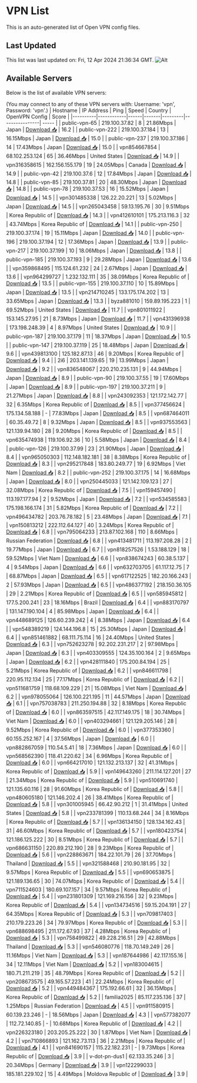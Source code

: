 # VPN List

This is an auto-generated list of Open VPN config files.

## Last Updated

This list was last updated on: Fri, 12 Apr 2024 21:36:34 GMT.
![Alt](https://repobeats.axiom.co/api/embed/186b98318ef1479477931607c1ad7d823f12451f.svg "Repobeats analytics image")

## Available Servers

Below is the list of available VPN servers:

(You may connect to any of these VPN servers with: Username: 'vpn', Password: 'vpn'.)
| Hostname | IP Address | Ping | Speed | Country | OpenVPN Config | Score |
|----------|------------|------|-------|---------|----------------| ----- |
| public-vpn-65 | 219.100.37.82 | 8 | 21.86Mbps | Japan | [Download 📥](./configs/server_0_JP.ovpn) | 16.2 |
| public-vpn-222 | 219.100.37.184 | 13 | 16.15Mbps | Japan | [Download 📥](./configs/server_1_JP.ovpn) | 15.0 |
| public-vpn-237 | 219.100.37.186 | 14 | 17.43Mbps | Japan | [Download 📥](./configs/server_2_JP.ovpn) | 15.0 |
| vpn854667854 | 68.102.253.124 | 65 | 36.46Mbps | United States | [Download 📥](./configs/server_3_US.ovpn) | 14.9 |
| vpn316358615 | 162.156.155.179 | 19 | 24.05Mbps | Canada | [Download 📥](./configs/server_4_CA.ovpn) | 14.9 |
| public-vpn-42 | 219.100.37.6 | 12 | 17.84Mbps | Japan | [Download 📥](./configs/server_5_JP.ovpn) | 14.8 |
| public-vpn-85 | 219.100.37.81 | 20 | 48.30Mbps | Japan | [Download 📥](./configs/server_6_JP.ovpn) | 14.8 |
| public-vpn-78 | 219.100.37.53 | 16 | 15.52Mbps | Japan | [Download 📥](./configs/server_7_JP.ovpn) | 14.5 |
| vpn301485338 | 126.22.20.221 | 13 | 5.02Mbps | Japan | [Download 📥](./configs/server_8_JP.ovpn) | 14.5 |
| vpn265043458 | 59.13.195.76 | 30 | 9.51Mbps | Korea Republic of | [Download 📥](./configs/server_9_KR.ovpn) | 14.3 |
| vpn412610101 | 175.213.116.3 | 32 | 43.74Mbps | Korea Republic of | [Download 📥](./configs/server_10_KR.ovpn) | 14.1 |
| public-vpn-250 | 219.100.37.174 | 19 | 15.11Mbps | Japan | [Download 📥](./configs/server_11_JP.ovpn) | 14.0 |
| public-vpn-196 | 219.100.37.194 | 12 | 17.36Mbps | Japan | [Download 📥](./configs/server_12_JP.ovpn) | 13.9 |
| public-vpn-217 | 219.100.37.199 | 10 | 18.06Mbps | Japan | [Download 📥](./configs/server_13_JP.ovpn) | 13.8 |
| public-vpn-185 | 219.100.37.193 | 9 | 29.28Mbps | Japan | [Download 📥](./configs/server_14_JP.ovpn) | 13.6 |
| vpn359868495 | 115.124.61.232 | 24 | 2.67Mbps | Japan | [Download 📥](./configs/server_15_JP.ovpn) | 13.6 |
| vpn964299727 | 1.232.132.111 | 35 | 38.09Mbps | Korea Republic of | [Download 📥](./configs/server_16_KR.ovpn) | 13.5 |
| public-vpn-155 | 219.100.37.110 | 10 | 15.89Mbps | Japan | [Download 📥](./configs/server_17_JP.ovpn) | 13.5 |
| vpn214710245 | 133.175.174.202 | 13 | 33.65Mbps | Japan | [Download 📥](./configs/server_18_JP.ovpn) | 13.3 |
| byza881010 | 159.89.195.223 | 1 | 69.52Mbps | United States | [Download 📥](./configs/server_19_US.ovpn) | 11.7 |
| vpn801011922 | 153.145.27.95 | 21 | 8.73Mbps | Japan | [Download 📥](./configs/server_20_JP.ovpn) | 11.7 |
| vpn431396938 | 173.198.248.39 | 4 | 8.97Mbps | United States | [Download 📥](./configs/server_21_US.ovpn) | 10.9 |
| public-vpn-187 | 219.100.37.179 | 11 | 18.37Mbps | Japan | [Download 📥](./configs/server_22_JP.ovpn) | 10.5 |
| public-vpn-147 | 219.100.37.119 | 25 | 18.48Mbps | Japan | [Download 📥](./configs/server_23_JP.ovpn) | 9.6 |
| vpn439813100 | 125.182.87.13 | 46 | 9.20Mbps | Korea Republic of | [Download 📥](./configs/server_24_KR.ovpn) | 9.4 |
| 2i6 | 203.141.139.65 | 19 | 13.99Mbps | Japan | [Download 📥](./configs/server_25_JP.ovpn) | 9.2 |
| vpn836548067 | 220.210.235.131 | 9 | 44.94Mbps | Japan | [Download 📥](./configs/server_26_JP.ovpn) | 8.9 |
| public-vpn-90 | 219.100.37.55 | 19 | 17.60Mbps | Japan | [Download 📥](./configs/server_27_JP.ovpn) | 8.9 |
| public-vpn-197 | 219.100.37.211 | 9 | 21.27Mbps | Japan | [Download 📥](./configs/server_28_JP.ovpn) | 8.8 |
| vpn243092353 | 121.172.142.77 | 32 | 6.35Mbps | Korea Republic of | [Download 📥](./configs/server_29_KR.ovpn) | 8.5 |
| vpn377456624 | 175.134.58.188 | - | 77.83Mbps | Japan | [Download 📥](./configs/server_30_JP.ovpn) | 8.5 |
| vpn687464011 | 60.35.49.72 | 8 | 9.32Mbps | Japan | [Download 📥](./configs/server_31_JP.ovpn) | 8.5 |
| vpn937553563 | 121.139.94.180 | 28 | 9.20Mbps | Korea Republic of | [Download 📥](./configs/server_32_KR.ovpn) | 8.5 |
| vpn635474938 | 119.106.92.36 | 10 | 5.58Mbps | Japan | [Download 📥](./configs/server_33_JP.ovpn) | 8.4 |
| public-vpn-126 | 219.100.37.99 | 23 | 21.90Mbps | Japan | [Download 📥](./configs/server_34_JP.ovpn) | 8.4 |
| vpn965050303 | 112.148.182.181 | 38 | 8.38Mbps | Korea Republic of | [Download 📥](./configs/server_35_KR.ovpn) | 8.3 |
| vpn295217848 | 183.80.249.77 | 19 | 6.92Mbps | Viet Nam | [Download 📥](./configs/server_36_VN.ovpn) | 8.2 |
| public-vpn-252 | 219.100.37.175 | 14 | 16.68Mbps | Japan | [Download 📥](./configs/server_37_JP.ovpn) | 8.0 |
| vpn250445033 | 121.142.109.123 | 27 | 32.08Mbps | Korea Republic of | [Download 📥](./configs/server_38_KR.ovpn) | 7.5 |
| vpn159457490 | 113.197.177.94 | 2 | 9.52Mbps | Japan | [Download 📥](./configs/server_39_JP.ovpn) | 7.2 |
| vpn534585583 | 175.198.166.174 | 31 | 5.82Mbps | Korea Republic of | [Download 📥](./configs/server_40_KR.ovpn) | 7.2 |
| vpn496434782 | 203.76.78.182 | 5 | 23.48Mbps | Japan | [Download 📥](./configs/server_41_JP.ovpn) | 7.1 |
| vpn150813212 | 222.112.64.127 | 40 | 3.24Mbps | Korea Republic of | [Download 📥](./configs/server_42_KR.ovpn) | 6.8 |
| vpn795064233 | 213.87.102.168 | 110 | 8.66Mbps | Russian Federation | [Download 📥](./configs/server_43_RU.ovpn) | 6.8 |
| vpn413481711 | 113.197.208.28 | 2 | 19.77Mbps | Japan | [Download 📥](./configs/server_44_JP.ovpn) | 6.7 |
| vpn818257526 | 1.53.188.129 | 18 | 59.52Mbps | Viet Nam | [Download 📥](./configs/server_45_VN.ovpn) | 6.6 |
| vpn838674243 | 60.38.5.137 | 4 | 9.54Mbps | Japan | [Download 📥](./configs/server_46_JP.ovpn) | 6.6 |
| vpn632703705 | 61.117.12.75 | 7 | 68.87Mbps | Japan | [Download 📥](./configs/server_47_JP.ovpn) | 6.5 |
| vpn617122525 | 182.20.166.243 | 2 | 57.93Mbps | Japan | [Download 📥](./configs/server_48_JP.ovpn) | 6.5 |
| vpn486377192 | 218.150.36.105 | 29 | 2.21Mbps | Korea Republic of | [Download 📥](./configs/server_49_KR.ovpn) | 6.5 |
| vpn585945812 | 177.5.200.241 | 23 | 18.16Mbps | Brazil | [Download 📥](./configs/server_50_BR.ovpn) | 6.4 |
| vpn883170797 | 131.147.190.104 | 4 | 85.98Mbps | Japan | [Download 📥](./configs/server_51_JP.ovpn) | 6.4 |
| vpn448689125 | 126.60.239.242 | 4 | 8.38Mbps | Japan | [Download 📥](./configs/server_52_JP.ovpn) | 6.4 |
| vpn548389219 | 124.144.196.8 | 15 | 25.30Mbps | Japan | [Download 📥](./configs/server_53_JP.ovpn) | 6.4 |
| vpn851461882 | 68.111.75.114 | 16 | 24.40Mbps | United States | [Download 📥](./configs/server_54_US.ovpn) | 6.3 |
| vpn752623278 | 92.202.231.217 | 2 | 97.98Mbps | Japan | [Download 📥](./configs/server_55_JP.ovpn) | 6.3 |
| vpn403309555 | 124.35.100.164 | 2 | 9.65Mbps | Japan | [Download 📥](./configs/server_56_JP.ovpn) | 6.2 |
| vpn428111840 | 175.200.84.194 | 25 | 5.21Mbps | Korea Republic of | [Download 📥](./configs/server_57_KR.ovpn) | 6.2 |
| vpn846611798 | 220.95.112.134 | 25 | 77.17Mbps | Korea Republic of | [Download 📥](./configs/server_58_KR.ovpn) | 6.2 |
| vpn511681759 | 118.68.109.229 | 21 | 15.08Mbps | Viet Nam | [Download 📥](./configs/server_59_VN.ovpn) | 6.2 |
| vpn978055064 | 126.100.221.195 | 11 | 44.57Mbps | Japan | [Download 📥](./configs/server_60_JP.ovpn) | 6.1 |
| vpn757038783 | 211.250.194.88 | 32 | 8.18Mbps | Korea Republic of | [Download 📥](./configs/server_61_KR.ovpn) | 6.0 |
| vpn863597515 | 42.117.149.175 | 18 | 30.74Mbps | Viet Nam | [Download 📥](./configs/server_62_VN.ovpn) | 6.0 |
| vpn403294661 | 121.129.205.146 | 28 | 9.52Mbps | Korea Republic of | [Download 📥](./configs/server_63_KR.ovpn) | 6.0 |
| vpn377353360 | 60.155.252.167 | 4 | 37.56Mbps | Japan | [Download 📥](./configs/server_64_JP.ovpn) | 6.0 |
| vpn882867059 | 110.54.5.41 | 18 | 7.36Mbps | Japan | [Download 📥](./configs/server_65_JP.ovpn) | 6.0 |
| vpn568562390 | 118.41.220.62 | 34 | 6.96Mbps | Korea Republic of | [Download 📥](./configs/server_66_KR.ovpn) | 6.0 |
| vpn664217010 | 121.132.213.137 | 32 | 41.31Mbps | Korea Republic of | [Download 📥](./configs/server_67_KR.ovpn) | 5.9 |
| vpn149643260 | 211.114.127.201 | 27 | 21.34Mbps | Korea Republic of | [Download 📥](./configs/server_68_KR.ovpn) | 5.9 |
| vpn510691740 | 121.135.60.116 | 28 | 91.60Mbps | Korea Republic of | [Download 📥](./configs/server_69_KR.ovpn) | 5.8 |
| vpn480605180 | 121.146.202.4 | 26 | 38.41Mbps | Korea Republic of | [Download 📥](./configs/server_70_KR.ovpn) | 5.8 |
| vpn301005945 | 66.42.90.212 | 1 | 31.41Mbps | United States | [Download 📥](./configs/server_71_US.ovpn) | 5.8 |
| vpn233781399 | 110.13.68.244 | 34 | 8.16Mbps | Korea Republic of | [Download 📥](./configs/server_72_KR.ovpn) | 5.7 |
| vpn136134150 | 128.134.162.43 | 31 | 46.60Mbps | Korea Republic of | [Download 📥](./configs/server_73_KR.ovpn) | 5.7 |
| vpn180423754 | 121.186.125.222 | 30 | 8.51Mbps | Korea Republic of | [Download 📥](./configs/server_74_KR.ovpn) | 5.7 |
| vpn686631150 | 220.89.212.190 | 28 | 9.23Mbps | Korea Republic of | [Download 📥](./configs/server_75_KR.ovpn) | 5.6 |
| vpn228863671 | 184.22.101.79 | 26 | 37.70Mbps | Thailand | [Download 📥](./configs/server_76_TH.ovpn) | 5.5 |
| vpn321588468 | 210.90.181.95 | 32 | 9.57Mbps | Korea Republic of | [Download 📥](./configs/server_77_KR.ovpn) | 5.5 |
| vpn690653875 | 121.189.136.65 | 30 | 74.07Mbps | Korea Republic of | [Download 📥](./configs/server_78_KR.ovpn) | 5.4 |
| vpn711524603 | 180.69.107.157 | 34 | 9.57Mbps | Korea Republic of | [Download 📥](./configs/server_79_KR.ovpn) | 5.4 |
| vpn231801309 | 121.169.216.156 | 32 | 9.23Mbps | Korea Republic of | [Download 📥](./configs/server_80_KR.ovpn) | 5.4 |
| vpn134734516 | 59.15.204.191 | 27 | 64.35Mbps | Korea Republic of | [Download 📥](./configs/server_81_KR.ovpn) | 5.3 |
| vpn709817403 | 210.179.223.26 | 34 | 79.97Mbps | Korea Republic of | [Download 📥](./configs/server_82_KR.ovpn) | 5.3 |
| vpn688698495 | 211.172.67.93 | 37 | 4.28Mbps | Korea Republic of | [Download 📥](./configs/server_83_KR.ovpn) | 5.3 |
| vpn758499822 | 49.228.216.51 | 29 | 42.88Mbps | Thailand | [Download 📥](./configs/server_84_TH.ovpn) | 5.3 |
| vpn546080776 | 118.70.149.249 | 26 | 11.16Mbps | Viet Nam | [Download 📥](./configs/server_85_VN.ovpn) | 5.3 |
| vpn187644986 | 42.117.155.16 | 34 | 12.11Mbps | Viet Nam | [Download 📥](./configs/server_86_VN.ovpn) | 5.2 |
| vpn183004615 | 180.71.211.219 | 35 | 48.79Mbps | Korea Republic of | [Download 📥](./configs/server_87_KR.ovpn) | 5.2 |
| vpn208673575 | 49.165.57.223 | 41 | 22.24Mbps | Korea Republic of | [Download 📥](./configs/server_88_KR.ovpn) | 5.2 |
| vpn449484367 | 175.192.66.61 | 32 | 36.15Mbps | Korea Republic of | [Download 📥](./configs/server_89_KR.ovpn) | 5.2 |
| familia2025 | 85.117.235.136 | 37 | 1.25Mbps | Russian Federation | [Download 📥](./configs/server_90_RU.ovpn) | 4.5 |
| vpn911580915 | 60.139.23.246 | - | 18.56Mbps | Japan | [Download 📥](./configs/server_91_JP.ovpn) | 4.3 |
| vpn577382077 | 112.72.140.85 | - | 10.68Mbps | Korea Republic of | [Download 📥](./configs/server_92_KR.ovpn) | 4.2 |
| vpn226323180 | 203.205.25.222 | 30 | 1.87Mbps | Viet Nam | [Download 📥](./configs/server_93_VN.ovpn) | 4.2 |
| vpn710866893 | 121.162.73.113 | 36 | 2.21Mbps | Korea Republic of | [Download 📥](./configs/server_94_KR.ovpn) | 4.1 |
| vpn841690157 | 115.22.182.231 | - | 9.73Mbps | Korea Republic of | [Download 📥](./configs/server_95_KR.ovpn) | 3.9 |
| v-dot-pn-dus1 | 62.133.35.246 | 3 | 20.34Mbps | Germany | [Download 📥](./configs/server_96_DE.ovpn) | 3.9 |
| vpn122299033 | 185.181.229.102 | 15 | 4.49Mbps | Moldova Republic of | [Download 📥](./configs/server_97_MD.ovpn) | 3.9 |
